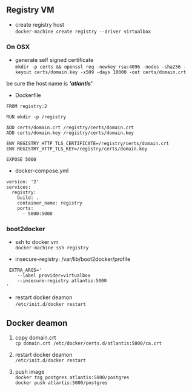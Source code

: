 ## Registry VM

* create registry host  
`docker-machine create registry --driver virtualbox
`

### On OSX

* generate self signed certificate  
`mkdir -p certs && openssl req -newkey rsa:4096 -nodes -sha256 -keyout certs/domain.key -x509 -days 10000 -out certs/domain.crt`

be sure the host name is ***'atlantis'***

* Dockerfile

~~~
FROM registry:2

RUN mkdir -p /registry

ADD certs/domain.crt /registry/certs/domain.crt
ADD certs/domain.key /registry/certs/domain.key

ENV REGISTRY_HTTP_TLS_CERTIFICATE=/registry/certs/domain.crt
ENV REGISTRY_HTTP_TLS_KEY=/registry/certs/domain.key

EXPOSE 5000
~~~

* docker-compose.yml

~~~
version: '2'
services:
  registry:
    build: .
    container_name: registry
    ports:
      - 5000:5000
~~~

### boot2docker

* ssh to docker vm  
`docker-machine ssh registry`

* insecure-registry: /var/lib/boot2docker/profile  

~~~
 EXTRA_ARGS='  
    --label provider=virtualbox  
    --insecure-registry atlantis:5000  
'
~~~

* restart docker deamon  
`/etc/init.d/docker restart`


## Docker deamon
1. copy domain.crt   
`cp domain.crt /etc/docker/certs.d/atlantis:5000/ca.crt`

2. restart docker deamon  
`/etc/init.d/docker restart`

3. push image  
`docker tag postgres atlantis:5000/postgres`  
`docker push atlantis:5000/postgres`